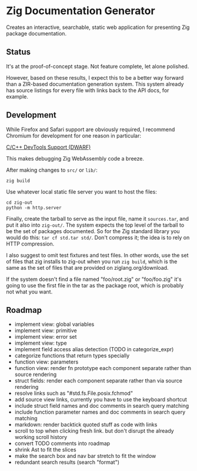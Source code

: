 # Zig Documentation Generator

Creates an interactive, searchable, static web application for presenting Zig
package documentation.

## Status

It's at the proof-of-concept stage. Not feature complete, let alone polished.

However, based on these results, I expect this to be a better way forward than
a ZIR-based documentation generation system. This system already has source
listings for every file with links back to the API docs, for example.

## Development

While Firefox and Safari support are obviously required, I recommend Chromium
for development for one reason in particular:

[C/C++ DevTools Support (DWARF)](https://chromewebstore.google.com/detail/cc++-devtools-support-dwa/pdcpmagijalfljmkmjngeonclgbbannb)

This makes debugging Zig WebAssembly code a breeze.

After making changes to `src/` or `lib/`:

```
zig build
```

Use whatever local static file server you want to host the files:

```
cd zig-out
python -m http.server
```

Finally, create the tarball to serve as the input file, name it `sources.tar`,
and put it also into `zig-out/`. The system expects the top level of the
tarball to be the set of packages documented. So for the Zig standard library
you would do this: `tar cf std.tar std/`. Don't compress it; the idea is to
rely on HTTP compression.

I also suggest to omit test fixtures and test files. In other words, use the
set of files that zig installs to zig-out when you run `zig build`, which is
the same as the set of files that are provided on ziglang.org/download.

If the system doesn't find a file named "foo/root.zig" or "foo/foo.zig" it's going
to use the first file in the tar as the package root, which is probably not
what you want.

## Roadmap

* implement view: global variables
* implement view: primitive
* implement view: error set
* implement view: type
* implement field access alias detection (TODO in categorize_expr)
* categorize functions that return types specially
* function view: parameters
* function view: render fn prototype each component separate rather than source rendering
* struct fields: render each component separate rather than via source rendering
* resolve links such as "#std.fs.File.posix.fchmod"
* add source view links, currently you have to use the keyboard shortcut
* include struct field names and doc comments in search query matching
* include function parameter names and doc comments in search query matching
* markdown: render backtick quoted stuff as code with links
* scroll to top when clicking fresh link. but don't disrupt the already working scroll history
* convert TODO comments into roadmap
* shrink Ast to fit the slices
* make the search box and nav bar stretch to fit the window
* redundant search results (search "format")
